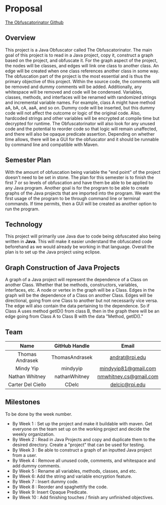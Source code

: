 # Proposal

[The Obfuscatorinator Github](https://github.com/ThomasAndrasek/The-Obfuscatorinator)

## Overview

This project is a Java Obfuscator called The Obfuscatorinator. The main goal of this project is to read in a Java project, copy it, construct a graph based on the project, and obfuscate it. For the graph aspect of the project, the nodes will be classes, and edges will link one class to another class. An edge will be created when one class references another class in some way. The obfuscation part of the project is the most essential and is thus the primary objective of this project. Within the source code, the comments will be removed and dummy comments will be added. Additionally, any whitespace will be removed and code will be condensed. Variables, classes, methods, and interfaces will be renamed with randomized strings and incremental variable names. For example, class A might have method aA, bA, cA, aaA, and so on. Dummy code will be inserted, but this dummy code will not affect the outcome or logic of the original code. Also, hardcoded strings and other variables will be encrypted at compile time but decrypted for runtime. The Obfuscatorinator will also look for any unused code and the potential to reorder code so that logic will remain unaffected, and there will also be opaque predicate assertion. Depending on whether time allows, there will be a GUI for the obfuscator and it should be runnable by command line and compatible with Maven.

## Semester Plan

With the amount of obfuscation being variable the "end point" of the project doesn't need to be set in stone. The plan for this semester is to finish the first 7 or so levels of obfuscation and have them be able to be applied to any Java program. Another goal is for the program to be able to create graphs of the Java projects that are imported into the program. We want the first usage of the program to be through command line or terminal commands. If time permits, then a GUI will be created as another option to run the program.

## Technology

This project will primarily use Java due to code being obfuscated also being written in **Java**. This will make it easier understand  the obfuscated code beforehand as we would already be working in that language. Overall the plan is to set up the Java project using eclipse.

## Graph Construction of Java Projects

A graph of a Java project will represent the dependence of a Class on another Class. Whether that be methods, constructors, variables, interfaces, etc. A node or vertex in the graph will be a Class. Edges in the graph will be the dependence of a Class on another Class. Edges will be directional, going from one Class to another but not necessarily vice versa. The edge will also contain the data pertaining to the dependence. So if Class A uses method getID() from class B, then in the graph there will be an edge going from Class A to Class B with the data "Method, getID()."

## Team
| **Name** | **GitHub Handle** | **Email** |
|:------:|:-------:|:------:|
| Thomas Andrasek | ThomasAndrasek | andrat@rpi.edu | 
| Mindy Yip | mindyyip | mindyyip81@gmail.com | 
| Nathan Whitney | nathanWhitney | nmwhitney.cs@gmail.com | 
| Carter Del Ciello | CDelc | delcic@rpi.edu |


## Milestones

To be done by the week number.

- By Week 1 : Set up the project and make it buildable with maven. Get everyone on the team set up on the working project and decide the weekly organization.
- By Week 2 : Read in Java Projects and copy and duplicate them to the desired directory. Create a "project" that can be used for testing.
- By Week 3 : Be able to construct a graph of an inputted Java project from a user. 
- By Week 4 : Remove all unused code, comments, and whitespace and add dummy comments.
- By Week 5 : Rename all variables, methods, classes, and etc.
- By Week 6: Add the string and variable encryption feature.
- By Week 7 : Insert dummy code.
- By Week 8 : Reorder and spaghettify the code.
- By Week 9: Insert Opaque Predicate.
- By Week 10 : Add finishing touches / finish any unfinished objectives.
